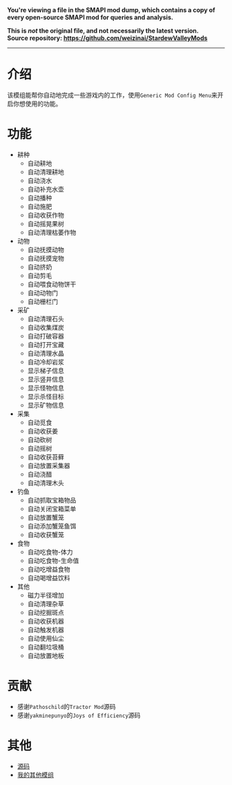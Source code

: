 **You're viewing a file in the SMAPI mod dump, which contains a copy of every open-source SMAPI mod
for queries and analysis.**

**This is _not_ the original file, and not necessarily the latest version.**  
**Source repository: https://github.com/weizinai/StardewValleyMods**

----

# 介绍

该模组能帮你自动地完成一些游戏内的工作，使用`Generic Mod Config Menu`来开启你想使用的功能。

# 功能

- 耕种
    - 自动耕地
    - 自动清理耕地
    - 自动浇水
    - 自动补充水壶
    - 自动播种
    - 自动施肥
    - 自动收获作物
    - 自动摇晃果树
    - 自动清理枯萎作物
- 动物
    - 自动抚摸动物
    - 自动抚摸宠物
    - 自动挤奶
    - 自动剪毛
    - 自动喂食动物饼干
    - 自动动物门
    - 自动栅栏门
- 采矿
    - 自动清理石头
    - 自动收集煤炭
    - 自动打破容器
    - 自动打开宝藏
    - 自动清理水晶
    - 自动冷却岩浆
    - 显示梯子信息
    - 显示竖井信息
    - 显示怪物信息
    - 显示杀怪目标
    - 显示矿物信息
- 采集
    - 自动觅食
    - 自动收获姜
    - 自动砍树
    - 自动摇树
    - 自动收获苔藓
    - 自动放置采集器
    - 自动浇醋
    - 自动清理木头
- 钓鱼
    - 自动抓取宝箱物品
    - 自动关闭宝箱菜单
    - 自动放置蟹笼
    - 自动添加蟹笼鱼饵
    - 自动收获蟹笼
- 食物
    - 自动吃食物-体力
    - 自动吃食物-生命值
    - 自动吃增益食物
    - 自动喝增益饮料
- 其他
    - 磁力半径增加
    - 自动清理杂草
    - 自动挖掘斑点
    - 自动收获机器
    - 自动触发机器
    - 自动使用仙尘
    - 自动翻垃圾桶
    - 自动放置地板

# 贡献

- 感谢`Pathoschild`的`Tractor Mod`源码
- 感谢`yakminepunyo`的`Joys of Efficiency`源码

# 其他

- [源码](https://github.com/weizinai/StardewValleyMods)
- [我的其他模组](https://next.nexusmods.com/profile/weizinai/mods?gameId=1303)